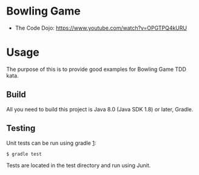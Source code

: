 # Bowling Game

* The Code Dojo: https://www.youtube.com/watch?v=OPGTPQ4kURU

# Usage

The purpose of this is to provide good examples for Bowling Game TDD kata.

Build
-----

All you need to build this project is Java 8.0 (Java SDK 1.8) or later, Gradle.

Testing
-------

Unit tests can be run using gradle [1]:

    $ gradle test

[1]: http://gradle.org/

Tests are located in the test directory and run using Junit.
